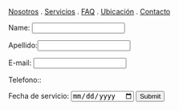 [Nosotros](./nosotros.md) . [Servicios](./servicios.md) . [FAQ](FAQ.md) . [Ubicación](ubicacion.md) . [Contacto](./contacto.md)

<form action="https://formspree.io/f/meqnlgnq" method="post">
Name: <input type="text" name="name"><br>

Apellido:<input type="text" name="name"><br>

E-mail: <input type="text" name="email"><br>


Telefono::</p>
<form action="/action_page.php">

 
Fecha <form action="/action_page.php">
   <label for="birthday">de servicio:</label>
  <input type="date" id="birthday" name="birthday">
  <input type="submit" value="Submit">
   
   
